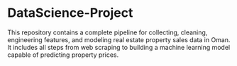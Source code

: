 # DataScience-Project
This repository contains a complete pipeline for collecting, cleaning, engineering features, and modeling real estate property sales data in Oman. It includes all steps from web scraping to building a machine learning model capable of predicting property prices.
